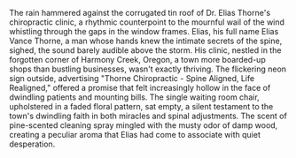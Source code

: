 The rain hammered against the corrugated tin roof of Dr. Elias Thorne's chiropractic clinic, a rhythmic counterpoint to the mournful wail of the wind whistling through the gaps in the window frames.  Elias, his full name Elias Vance Thorne, a man whose hands knew the intimate secrets of the spine, sighed, the sound barely audible above the storm. His clinic, nestled in the forgotten corner of Harmony Creek, Oregon, a town more boarded-up shops than bustling businesses, wasn't exactly thriving.  The flickering neon sign outside, advertising "Thorne Chiropractic - Spine Aligned, Life Realigned," offered a promise that felt increasingly hollow in the face of dwindling patients and mounting bills.  The single waiting room chair, upholstered in a faded floral pattern, sat empty, a silent testament to the town's dwindling faith in both miracles and spinal adjustments.  The scent of pine-scented cleaning spray mingled with the musty odor of damp wood, creating a peculiar aroma that Elias had come to associate with quiet desperation.
